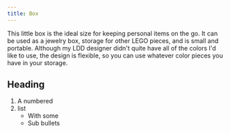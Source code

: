 ```yaml
---
title: Box
---
```


This little box is the ideal size for keeping personal items on the go. It can be used as a jewelry box, storage for other LEGO pieces, and is small and portable. Although my LDD designer didn't quite have all of the colors I'd like to use, the design is flexible, so you can use whatever color pieces you have in your storage.

## Heading

1. A numbered
2. list
    * With some
    * Sub bullets
